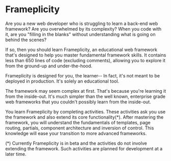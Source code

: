 # Frameplicity

Are you a new web developer who is struggling to learn a back-end web framework? Are you overwhelmed by its complexity? When you code with it, are you "filling in the blanks" without understanding what is going on behind the scenes?

If so, then you should learn Frameplicity, an educational web framework that's designed to help you master fundamental framework skills. It contains less than 650 lines of code (excluding comments), allowing you to explore it from the ground-up and under-the-hood.

Frameplicity is designed for you, the learner-- In fact, it's not meant to be deployed in production. It's solely an educational tool.

The framework may seem complex at first. That's because you're learning it from the inside-out. It's much simpler than the well known, enterprise grade web frameworks that you couldn't possibly learn from the inside-out. 

You learn Frameplicity by completing activities. These activities ask you use the framework and also extend its core functionality(*). After mastering the framework, you will understand the fundamentals of templates, page routing, partials, component architecture and inversion of control. This knowledge will ease your transition to more advanced frameworks.

(*) Currently Frameplicity is in beta and the activities do not involve extending the framework. Such activities are planned for development at a later time.